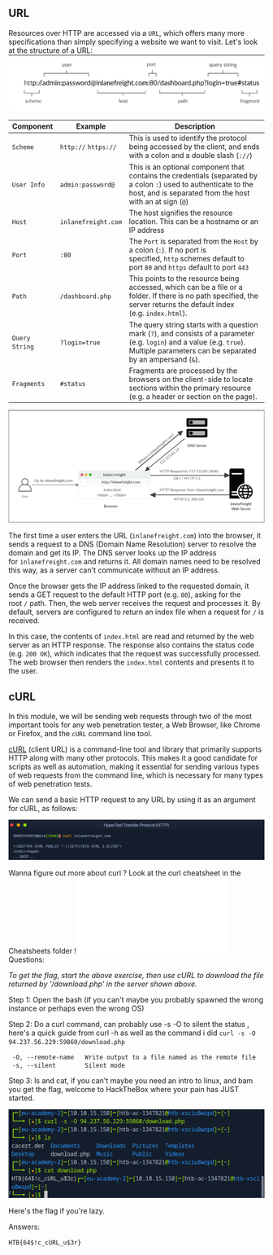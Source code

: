 ## URL

Resources over HTTP are accessed via a `URL`, which offers many more specifications than simply specifying a website we want to visit. Let's look at the structure of a URL:
![Output](Images/1.png)

| **Component**  | **Example**          | **Description**                                                                                                                                                                       |
| -------------- | -------------------- | ------------------------------------------------------------------------------------------------------------------------------------------------------------------------------------- |
| `Scheme`       | `http://` `https://` | This is used to identify the protocol being accessed by the client, and ends with a colon and a double slash (`://`)                                                                  |
| `User Info`    | `admin:password@`    | This is an optional component that contains the credentials (separated by a colon `:`) used to authenticate to the host, and is separated from the host with an at sign (`@`)         |
| `Host`         | `inlanefreight.com`  | The host signifies the resource location. This can be a hostname or an IP address                                                                                                     |
| `Port`         | `:80`                | The `Port` is separated from the `Host` by a colon (`:`). If no port is specified, `http` schemes default to port `80` and `https` default to port `443`                              |
| `Path`         | `/dashboard.php`     | This points to the resource being accessed, which can be a file or a folder. If there is no path specified, the server returns the default index (e.g. `index.html`).                 |
| `Query String` | `?login=true`        | The query string starts with a question mark (`?`), and consists of a parameter (e.g. `login`) and a value (e.g. `true`). Multiple parameters can be separated by an ampersand (`&`). |
| `Fragments`    | `#status`            | Fragments are processed by the browsers on the client-side to locate sections within the primary resource (e.g. a header or section on the page).                                     |

![Output](Images/2.png)

The first time a user enters the URL (`inlanefreight.com`) into the browser, it sends a request to a DNS (Domain Name Resolution) server to resolve the domain and get its IP. The DNS server looks up the IP address for `inlanefreight.com` and returns it. All domain names need to be resolved this way, as a server can't communicate without an IP address.

Once the browser gets the IP address linked to the requested domain, it sends a GET request to the default HTTP port (e.g. `80`), asking for the root `/` path. Then, the web server receives the request and processes it. By default, servers are configured to return an index file when a request for `/` is received.

In this case, the contents of `index.html` are read and returned by the web server as an HTTP response. The response also contains the status code (e.g. `200 OK`), which indicates that the request was successfully processed. The web browser then renders the `index.html` contents and presents it to the user.

## cURL

In this module, we will be sending web requests through two of the most important tools for any web penetration tester, a Web Browser, like Chrome or Firefox, and the `cURL` command line tool.

[cURL](https://curl.haxx.se/) (client URL) is a command-line tool and library that primarily supports HTTP along with many other protocols. This makes it a good candidate for scripts as well as automation, making it essential for sending various types of web requests from the command line, which is necessary for many types of web penetration tests.

We can send a basic HTTP request to any URL by using it as an argument for cURL, as follows:

![Output](Images/3.png)

Wanna figure out more about curl ? Look at the curl cheatsheet in the Cheatsheets folder !![Output](Cheatsheets/curl_commands.pdf)
Questions:

*To get the flag, start the above exercise, then use cURL to download the file returned by '/download.php' in the server shown above.*

Step 1: Open the bash (if you can't maybe you probably spawned the wrong instance or perhaps even the wrong OS)

Step 2: Do a curl command, can probably use -s -O to silent the status , here's a quick guide from curl -h as well as the command i did
 `curl -s -O 94.237.56.229:59860/download.php`
```shell-session
 -O, --remote-name   Write output to a file named as the remote file
 -s, --silent        Silent mode
```

Step 3: ls and cat, if you can't maybe you need an intro to linux, and bam you get the flag, welcome to HackTheBox where your pain has JUST started.

![Output](Images/4.png)

Here's the flag if you're lazy.

Answers:

```
HTB{64$!c_cURL_u$3r}
```
